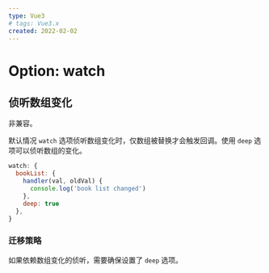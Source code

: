 ```yaml
---
type: Vue3
# tags: Vue3.x
created: 2022-02-02
---
```


# Option: watch

## 侦听数组变化

非兼容。

默认情况 `watch` 选项侦听数组变化时，仅数组被替换才会触发回调。使用 `deep` 选项可以侦听数组的变化。

```js
watch: {
  bookList: {
    handler(val, oldVal) {
      console.log('book list changed')
    },
    deep: true
  },
}
```

### 迁移策略

如果依赖数组变化的侦听，需要确保设置了 `deep` 选项。
